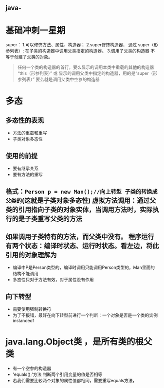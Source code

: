 ## java-

# 基础冲刺一星期


super：
1.可以修饰方法、属性、构造器；
2.super修饰构造器， 通过 super（形参列表）;    在子类的构造器中调用父类指定的构造器。
3.调用了父类的构造器  不等于创建了父类的对象。
>任何一个类的构造器的首行，要么显示的调用本类中重载的其他的构造器   “this（形参列表）”   或    显示的调用父类中指定的构造器，用的是“super（形参列表）”   要么就是调用父类中空参的构造器

# 多态
## 多态性的表现
- 方法的重载和重写
- 子类对象多态性
## 使用的前提
- 要有继承关系
- 要有方法的重写
## 格式：`Person p = new Man();//向上转型 子类的转换成父类的`(这就是子类对象多态性)   虚拟方法调用：通过父类的引用指向子类的对象实体，当调用方法时，实际执行的是子类重写父类的方法
## 如果调用子类特有的方法，而父类中没有。 程序运行有两个状态：编译时状态、运行时状态。看左边，将此引用的对象理解为
- 编译中P是Person类型的，编译时调用只能调用Person类型的，Man里面的结构不能调用
- 多态性只对于方法有效，对于属性没有作用
## 向下转型
- 需要使用强制转换符
- 为了不报错，最好在向下转型前进行一个判断：一个对象是否是一个类的实例instanceof

# java.lang.Object类 ，是所有类的根父类
- 有一个空参的构造器
- 'equals();'方法 判断两个引用变量的值是否相等
- 若我们需要比较两个对象的属性值都相同，需要重写equals方法，




